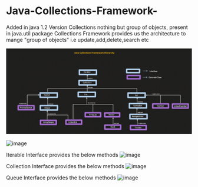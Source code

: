 # Java-Collections-Framework-
Added in java 1.2 Version
Collections nothing but group of objects, present in java.util package
Collections Framework provides us the architecture to mange "group of objects" i.e update,add,delete,search etc

![img.png](img.png)

![image](https://github.com/user-attachments/assets/1c4a668e-1384-4f70-8f06-0cd695b94005)


Iterable Interface provides the below methods
![image](https://github.com/user-attachments/assets/8a45d7d0-c10f-43f1-8428-b727abccc6cc)


Collection Interface provides the below methods
![image](https://github.com/user-attachments/assets/7f34ab6a-07d4-46f0-8f3e-a1c22bda8383)

Queue Interface provides the below methods
![image](https://github.com/user-attachments/assets/742c80a4-6fb9-4a5d-b78a-958192a19dd6)


